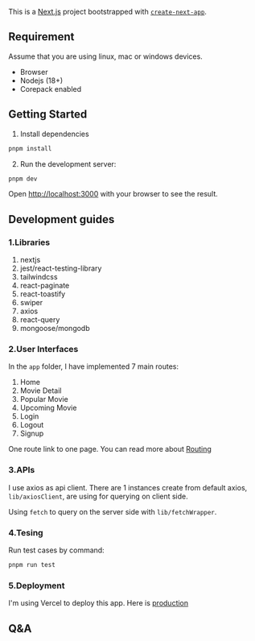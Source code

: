 This is a [Next.js](https://nextjs.org/) project bootstrapped with [`create-next-app`](https://github.com/vercel/next.js/tree/canary/packages/create-next-app).

## Requirement

Assume that you are using linux, mac or windows devices.

- Browser
- Nodejs (18+)
- Corepack enabled

## Getting Started

1. Install dependencies

```bash
pnpm install
```

2. Run the development server:

```bash
pnpm dev
```

Open [http://localhost:3000](http://localhost:3000) with your browser to see the result.

## Development guides

### 1.Libraries

1.  nextjs
2.  jest/react-testing-library
3.  tailwindcss
4.  react-paginate
5.  react-toastify
6.  swiper
7.  axios
8.  react-query
9.  mongoose/mongodb

### 2.User Interfaces

In the `app` folder, I have implemented 7 main routes:

1. Home
2. Movie Detail
3. Popular Movie
4. Upcoming Movie
5. Login
6. Logout
7. Signup

One route link to one page.
You can read more about [Routing]('https://nextjs.org/docs/app/building-your-application/routing')

### 3.APIs

I use axios as api client. There are 1 instances create from default axios, `lib/axiosClient`,
are using for querying on client side.

Using `fetch` to query on the server side with `lib/fetchWrapper`.

### 4.Tesing

Run test cases by command:

```bash
pnpm run test
```

### 5.Deployment

I'm using Vercel to deploy this app. Here is [production]("https://ffw-assignment-movie-friends-seven.vercel.app/")

## Q&A
